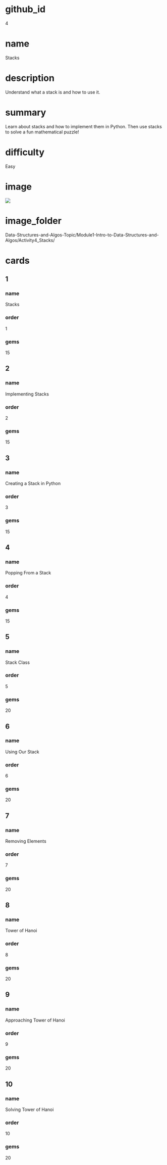 # github_id
4
 
# name
Stacks

# description
Understand what a stack is and how to use it.

# summary
Learn about stacks and how to implement them in Python. Then use stacks to solve a fun mathematical puzzle!

# difficulty
Easy

# image
<img src="images/stacks.png">

# image_folder
Data-Structures-and-Algos-Topic/Module1-Intro-to-Data-Structures-and-Algos/Activity4_Stacks/

# cards

## 1

### name
Stacks

### order
1 

### gems
15

## 2

### name
Implementing Stacks

### order
2

### gems
15

## 3

### name
Creating a Stack in Python

### order
3

### gems
15

## 4

### name
Popping From a Stack

### order
4

### gems
15

## 5

### name
Stack Class

### order
5

### gems
20

## 6

### name
Using Our Stack

### order
6

### gems
20

## 7

### name
Removing Elements

### order 
7

### gems
20

## 8

### name
Tower of Hanoi

### order
8

### gems
20

## 9 

### name
Approaching Tower of Hanoi

### order
9

### gems
20

## 10

### name
Solving Tower of Hanoi

### order
10

### gems
20